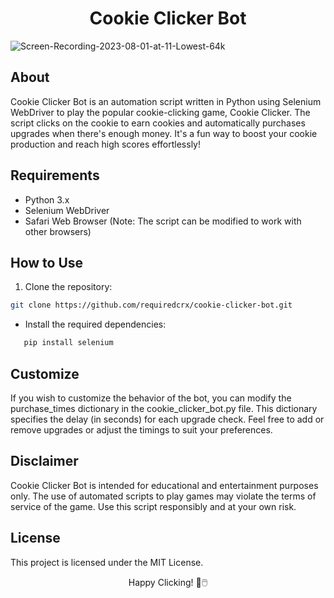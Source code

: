 <h1 align="center">Cookie Clicker Bot</h1>

<p align="center">
  
  ![Screen-Recording-2023-08-01-at-11-Lowest-64k](https://github.com/requiredcrx/CookieClicker_automation_with_Selenium/assets/91392775/235cd0e1-ac9f-40ba-bd3f-21e4494f7f15)
</p>

## About

Cookie Clicker Bot is an automation script written in Python using Selenium WebDriver to play the popular cookie-clicking game, Cookie Clicker. The script clicks on the cookie to earn cookies and automatically purchases upgrades when there's enough money. It's a fun way to boost your cookie production and reach high scores effortlessly!

## Requirements

- Python 3.x
- Selenium WebDriver
- Safari Web Browser (Note: The script can be modified to work with other browsers)

## How to Use

1. Clone the repository:

```bash
git clone https://github.com/requiredcrx/cookie-clicker-bot.git
```
- Install the required dependencies:
```bash
   pip install selenium
```

## Customize

If you wish to customize the behavior of the bot, you can modify the purchase_times dictionary in the cookie_clicker_bot.py file. This dictionary specifies the delay (in seconds) for each upgrade check. Feel free to add or remove upgrades or adjust the timings to suit your preferences.

 ## Disclaimer

Cookie Clicker Bot is intended for educational and entertainment purposes only. The use of automated scripts to play games may violate the terms of service of the game. Use this script responsibly and at your own risk.

## License

This project is licensed under the MIT License.

<p align="center">
  Happy Clicking! 🍪🖱️
</p>





